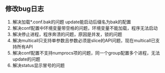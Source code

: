## 修改bug日志
1. 解决加载*.conf.bak的问题  update能启动后缀名为bak的配置
2. 解决conf配置中环境变量带空格的问题，环境变量不能加载，程序无法启动
3. 解决停止进程，程序奔溃的问题，原因是并发，锁的问题
4. 解决multicall只支持单参数且参数必须是slice的API问题，现在multicall已支持所有API
5. 解决conf配置不支持numprocs项的问题，同一个group配置多个进程，无法update的问题
6. 解决status显示冒号的问题
